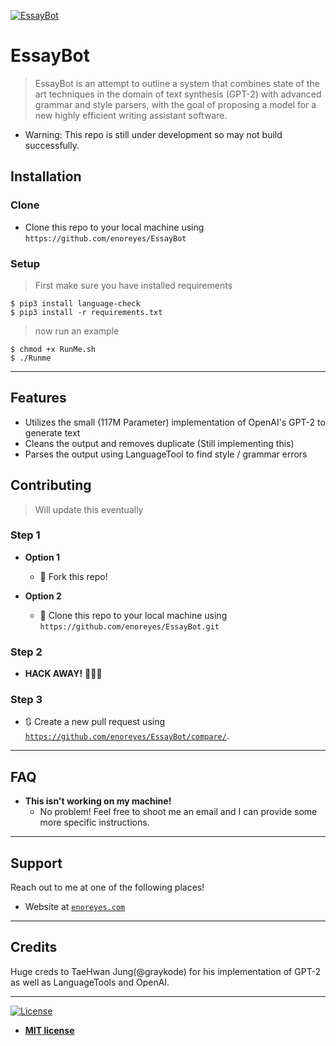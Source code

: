 <a href="http://github.com/enoreyes/EssayBot"><img src="https://raw.githubusercontent.com/enoreyes/EssayBot/master/EssayBot.png" alt="EssayBot"></a>

# EssayBot

> EssayBot is an attempt to outline a system that combines state of the art techniques in the domain of text synthesis (GPT-2) with advanced grammar and style parsers, with the goal of proposing a model for a new highly efficient writing assistant software.

- Warning: This repo is still under development so may not build successfully.

## Installation

### Clone

- Clone this repo to your local machine using `https://github.com/enoreyes/EssayBot`

### Setup

> First make sure you have installed requirements

```shell
$ pip3 install language-check
$ pip3 install -r requirements.txt
```

> now run an example

```shell
$ chmod +x RunMe.sh
$ ./Runme
```

---

## Features
- Utilizes the small (117M Parameter) implementation of OpenAI's GPT-2 to generate text
- Cleans the output and removes duplicate (Still implementing this)
- Parses the output using LanguageTool to find style / grammar errors

## Contributing

> Will update this eventually

### Step 1

- **Option 1**
    - 🍴 Fork this repo!

- **Option 2**
    - 👯 Clone this repo to your local machine using `https://github.com/enoreyes/EssayBot.git`

### Step 2

- **HACK AWAY!** 🔨🔨🔨

### Step 3

- 🔃 Create a new pull request using <a href="https://github.com/enoreyes/EssayBot/compare/" target="_blank">`https://github.com/enoreyes/EssayBot/compare/`</a>.

---

## FAQ

- **This isn't working on my machine!**
    - No problem! Feel free to shoot me an email and I can provide some more specific instructions.

---

## Support

Reach out to me at one of the following places!

- Website at <a href="http://enoreyes.com" target="_blank">`enoreyes.com`</a>

---

## Credits
Huge creds to TaeHwan Jung(@graykode) for his implementation of GPT-2 as well as LanguageTools and OpenAI.

---

[![License](http://img.shields.io/:license-mit-blue.svg?style=flat-square)](http://badges.mit-license.org)

- **[MIT license](http://opensource.org/licenses/mit-license.php)**
